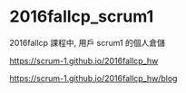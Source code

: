 # 2016fallcp_scrum1
2016fallcp 課程中, 用戶 scrum1  的個人倉儲

https://scrum-1.github.io/2016fallcp_hw

https://scrum-1.github.io/2016fallcp_hw/blog
